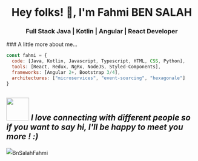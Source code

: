 <h1 align="center"> Hey folks! 👋, I'm Fahmi BEN SALAH</h1>
<h3 align="center">Full Stack Java | Kotlin | Angular | React Developer</h3>



<div align = "left">
<p align="left">
### A little more about me...  

```javascript
const fahmi = {
  code: [Java, Kotlin, Javascript, Typescript, HTML, CSS, Python],
  tools: [React, Redux, NgRx, NodeJS, Styled-Components],
  frameworks: [Angular 2+, Bootstrap 3/4],
  architectures: ["microservices", "event-sourcing", "hexagonale"]
}
```
</p>
</div>


<img src="https://media.giphy.com/media/LnQjpWaON8nhr21vNW/giphy.gif" width="60"> <em><b>I love connecting with different people</b> so if you want to say <b>hi, I'll be happy to meet you more !</b> :)</em>
---

<img src="https://komarev.com/ghpvc/?username=BnSalahFahmi&color=blue&style=plastic" alt="BnSalahFahmi" style="line-height:25px" />
